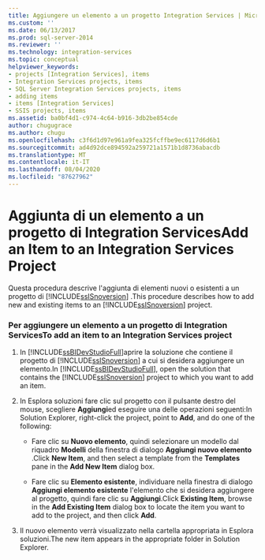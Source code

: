 ```yaml
---
title: Aggiungere un elemento a un progetto Integration Services | Microsoft Docs
ms.custom: ''
ms.date: 06/13/2017
ms.prod: sql-server-2014
ms.reviewer: ''
ms.technology: integration-services
ms.topic: conceptual
helpviewer_keywords:
- projects [Integration Services], items
- Integration Services projects, items
- SQL Server Integration Services projects, items
- adding items
- items [Integration Services]
- SSIS projects, items
ms.assetid: ba0bf4d1-c974-4c64-b916-3db2be854cde
author: chugugrace
ms.author: chugu
ms.openlocfilehash: c3f6d1d97e961a9fea325fcffbe9ec6117d6d6b1
ms.sourcegitcommit: ad4d92dce894592a259721a1571b1d8736abacdb
ms.translationtype: MT
ms.contentlocale: it-IT
ms.lasthandoff: 08/04/2020
ms.locfileid: "87627962"
---
```

# <a name="add-an-item-to-an-integration-services-project"></a><span data-ttu-id="30567-102">Aggiunta di un elemento a un progetto di Integration Services</span><span class="sxs-lookup"><span data-stu-id="30567-102">Add an Item to an Integration Services Project</span></span>
  <span data-ttu-id="30567-103">Questa procedura descrive l'aggiunta di elementi nuovi o esistenti a un progetto di [!INCLUDE[ssISnoversion](../includes/ssisnoversion-md.md)] .</span><span class="sxs-lookup"><span data-stu-id="30567-103">This procedure describes how to add new and existing items to an [!INCLUDE[ssISnoversion](../includes/ssisnoversion-md.md)] project.</span></span>  
  
### <a name="to-add-an-item-to-an-integration-services-project"></a><span data-ttu-id="30567-104">Per aggiungere un elemento a un progetto di Integration Services</span><span class="sxs-lookup"><span data-stu-id="30567-104">To add an item to an Integration Services project</span></span>  
  
1.  <span data-ttu-id="30567-105">In [!INCLUDE[ssBIDevStudioFull](../includes/ssbidevstudiofull-md.md)]aprire la soluzione che contiene il progetto di [!INCLUDE[ssISnoversion](../includes/ssisnoversion-md.md)] a cui si desidera aggiungere un elemento.</span><span class="sxs-lookup"><span data-stu-id="30567-105">In [!INCLUDE[ssBIDevStudioFull](../includes/ssbidevstudiofull-md.md)], open the solution that contains the [!INCLUDE[ssISnoversion](../includes/ssisnoversion-md.md)] project to which you want to add an item.</span></span>  
  
2.  <span data-ttu-id="30567-106">In Esplora soluzioni fare clic sul progetto con il pulsante destro del mouse, scegliere **Aggiungi**ed eseguire una delle operazioni seguenti:</span><span class="sxs-lookup"><span data-stu-id="30567-106">In Solution Explorer, right-click the project, point to **Add**, and do one of the following:</span></span>  
  
    -   <span data-ttu-id="30567-107">Fare clic su **Nuovo elemento**, quindi selezionare un modello dal riquadro **Modelli** della finestra di dialogo **Aggiungi nuovo elemento** .</span><span class="sxs-lookup"><span data-stu-id="30567-107">Click **New Item**, and then select a template from the **Templates** pane in the **Add New Item** dialog box.</span></span>  
  
    -   <span data-ttu-id="30567-108">Fare clic su **Elemento esistente**, individuare nella finestra di dialogo **Aggiungi elemento esistente** l'elemento che si desidera aggiungere al progetto, quindi fare clic su **Aggiungi**.</span><span class="sxs-lookup"><span data-stu-id="30567-108">Click **Existing Item**, browse in the **Add Existing Item** dialog box to locate the item you want to add to the project, and then click **Add**.</span></span>  
  
3.  <span data-ttu-id="30567-109">Il nuovo elemento verrà visualizzato nella cartella appropriata in Esplora soluzioni.</span><span class="sxs-lookup"><span data-stu-id="30567-109">The new item appears in the appropriate folder in Solution Explorer.</span></span>  
  
  

